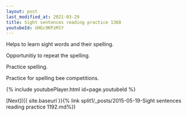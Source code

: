 ```yaml
---
layout: post
last_modified_at: 2021-03-29
title: Sight sentences reading practice 1368
youtubeId: UHGc9KPzM1Y
---
```

 
 
Helps to learn sight words and their spelling.

Opportunitiy to repeat the spelling. 

Practice spelling. 
 
Practice for spelling bee competitions. 
 
{% include youtubePlayer.html id=page.youtubeId %}
 
 

[Next]({{ site.baseurl }}{% link  split1/_posts/2015-05-19-Sight sentences reading practice 1192.md%})
 
